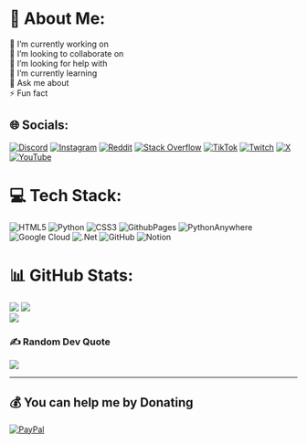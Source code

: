 # 💫 About Me:
🔭 I’m currently working on<br>👯 I’m looking to collaborate on<br>🤝 I’m looking for help with<br>🌱 I’m currently learning<br>💬 Ask me about<br>⚡ Fun fact


## 🌐 Socials:
[![Discord](https://img.shields.io/badge/Discord-%237289DA.svg?logo=discord&logoColor=white)](https://discord.gg/https://discord.com/channels/@RUBENCIIO) [![Instagram](https://img.shields.io/badge/Instagram-%23E4405F.svg?logo=Instagram&logoColor=white)](https://instagram.com/@_rubenciio.17) [![Reddit](https://img.shields.io/badge/Reddit-%23FF4500.svg?logo=Reddit&logoColor=white)](https://reddit.com/user/@Negative-Pumpkin-931) [![Stack Overflow](https://img.shields.io/badge/-Stackoverflow-FE7A16?logo=stack-overflow&logoColor=white)](https://stackoverflow.com/users/@Rubenciio) [![TikTok](https://img.shields.io/badge/TikTok-%23000000.svg?logo=TikTok&logoColor=white)](https://tiktok.com/@@ruben._.perez) [![Twitch](https://img.shields.io/badge/Twitch-%239146FF.svg?logo=Twitch&logoColor=white)](https://twitch.tv/@Rubencio_EsP) [![X](https://img.shields.io/badge/X-black.svg?logo=X&logoColor=white)](https://x.com/@Rubenciio_17) [![YouTube](https://img.shields.io/badge/YouTube-%23FF0000.svg?logo=YouTube&logoColor=white)](https://youtube.com/@@user-zl2qo5kq4g) 

# 💻 Tech Stack:
![HTML5](https://img.shields.io/badge/html5-%23E34F26.svg?style=plastic&logo=html5&logoColor=white) ![Python](https://img.shields.io/badge/python-3670A0?style=plastic&logo=python&logoColor=ffdd54) ![CSS3](https://img.shields.io/badge/css3-%231572B6.svg?style=plastic&logo=css3&logoColor=white) ![GithubPages](https://img.shields.io/badge/github%20pages-121013?style=plastic&logo=github&logoColor=white) ![PythonAnywhere](https://img.shields.io/badge/pythonanywhere-%232F9FD7.svg?style=plastic&logo=pythonanywhere&logoColor=151515) ![Google Cloud](https://img.shields.io/badge/GoogleCloud-%234285F4.svg?style=plastic&logo=google-cloud&logoColor=white) ![.Net](https://img.shields.io/badge/.NET-5C2D91?style=plastic&logo=.net&logoColor=white) ![GitHub](https://img.shields.io/badge/github-%23121011.svg?style=plastic&logo=github&logoColor=white) ![Notion](https://img.shields.io/badge/Notion-%23000000.svg?style=plastic&logo=notion&logoColor=white)
# 📊 GitHub Stats:
![](https://github-readme-streak-stats.herokuapp.com/?user=Rubenciio&theme=tokyonight&hide_border=false) 
![](https://github-readme-stats.vercel.app/api/top-langs/?username=Rubenciio&theme=tokyonight&hide_border=false&include_all_commits=false&count_private=false&layout=compact)<br/>
[![](https://visitcount.itsvg.in/api?id=Rubenciio&icon=0&color=6)](https://visitcount.itsvg.in)

### ✍️ Random Dev Quote
![](https://quotes-github-readme.vercel.app/api?type=vetical&theme=radical)

---

  ## 💰 You can help me by Donating
  [![PayPal](https://img.shields.io/badge/PayPal-00457C?style=for-the-badge&logo=paypal&logoColor=white)](https://paypal.me/https://www.paypal.me/RubencioEsP) 

  
<!-- Proudly created with GPRM ( https://gprm.itsvg.in ) -->
